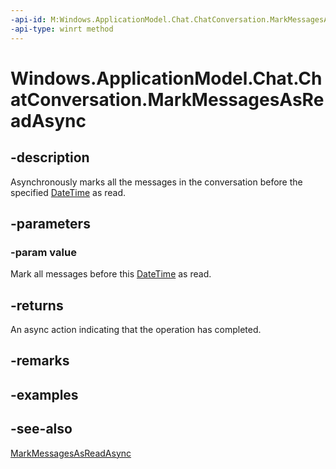 ----api-id: M:Windows.ApplicationModel.Chat.ChatConversation.MarkMessagesAsReadAsync(Windows.Foundation.DateTime)
-api-type: winrt method
---<!-- Method syntaxpublic Windows.Foundation.IAsyncAction MarkMessagesAsReadAsync(Windows.Foundation.DateTime value)--># Windows.ApplicationModel.Chat.ChatConversation.MarkMessagesAsReadAsync## -descriptionAsynchronously marks all the messages in the conversation before the specified [DateTime](../windows.foundation/datetime.md) as read.## -parameters### -param valueMark all messages before this [DateTime](../windows.foundation/datetime.md) as read.## -returnsAn async action indicating that the operation has completed.## -remarks## -examples## -see-also[MarkMessagesAsReadAsync](chatconversation_markmessagesasreadasync_826298191.md)
